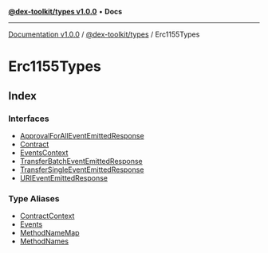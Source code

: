 [**@dex-toolkit/types v1.0.0**](../../README.md) • **Docs**

***

[Documentation v1.0.0](../../../../packages.md) / [@dex-toolkit/types](../../README.md) / Erc1155Types

# Erc1155Types

## Index

### Interfaces

- [ApprovalForAllEventEmittedResponse](interfaces/ApprovalForAllEventEmittedResponse.md)
- [Contract](interfaces/Contract.md)
- [EventsContext](interfaces/EventsContext.md)
- [TransferBatchEventEmittedResponse](interfaces/TransferBatchEventEmittedResponse.md)
- [TransferSingleEventEmittedResponse](interfaces/TransferSingleEventEmittedResponse.md)
- [URIEventEmittedResponse](interfaces/URIEventEmittedResponse.md)

### Type Aliases

- [ContractContext](type-aliases/ContractContext.md)
- [Events](type-aliases/Events.md)
- [MethodNameMap](type-aliases/MethodNameMap.md)
- [MethodNames](type-aliases/MethodNames.md)

